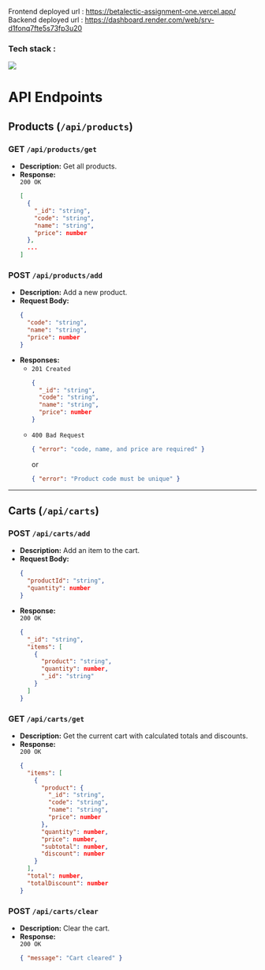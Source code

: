 Frontend deployed url : https://betalectic-assignment-one.vercel.app/
Backend deployed url : https://dashboard.render.com/web/srv-d1fonq7fte5s73fp3u20
### Tech stack :
<p>
  <img src="https://skillicons.dev/icons?i=react,nodejs,express,mongodb,tailwind" />
</p>

# API Endpoints

## Products (`/api/products`)

### GET `/api/products/get`
- **Description:** Get all products.
- **Response:**  
  `200 OK`  
  ```json
  [
    {
      "_id": "string",
      "code": "string",
      "name": "string",
      "price": number
    },
    ...
  ]
  ```

### POST `/api/products/add`
- **Description:** Add a new product.
- **Request Body:**
  ```json
  {
    "code": "string",
    "name": "string",
    "price": number
  }
  ```
- **Responses:**
  - `201 Created`  
    ```json
    {
      "_id": "string",
      "code": "string",
      "name": "string",
      "price": number
    }
    ```
  - `400 Bad Request`  
    ```json
    { "error": "code, name, and price are required" }
    ```
    or  
    ```json
    { "error": "Product code must be unique" }
    ```

---

## Carts (`/api/carts`)

### POST `/api/carts/add`
- **Description:** Add an item to the cart.
- **Request Body:**
  ```json
  {
    "productId": "string",
    "quantity": number
  }
  ```
- **Response:**  
  `200 OK`  
  ```json
  {
    "_id": "string",
    "items": [
      {
        "product": "string",
        "quantity": number,
        "_id": "string"
      }
    ]
  }
  ```

### GET `/api/carts/get`
- **Description:** Get the current cart with calculated totals and discounts.
- **Response:**  
  `200 OK`  
  ```json
  {
    "items": [
      {
        "product": {
          "_id": "string",
          "code": "string",
          "name": "string",
          "price": number
        },
        "quantity": number,
        "price": number,
        "subtotal": number,
        "discount": number
      }
    ],
    "total": number,
    "totalDiscount": number
  }
  ```

### POST `/api/carts/clear`
- **Description:** Clear the cart.
- **Response:**  
  `200 OK`  
  ```json
  { "message": "Cart cleared" }
  ```
